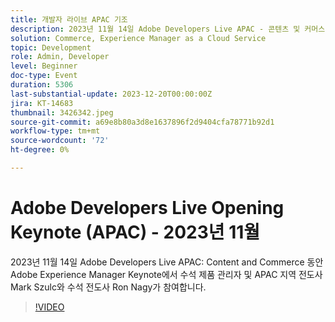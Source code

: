 ```yaml
---
title: 개발자 라이브 APAC 기조
description: 2023년 11월 14일 Adobe Developers Live APAC - 콘텐츠 및 커머스 동안 Adobe Experience Manager Keynote에서 수석 제품 관리자 및 APAC 지역 전도사 Mark Szulc와 수석 전도사 Ron Nagy가 함께합니다.
solution: Commerce, Experience Manager as a Cloud Service
topic: Development
role: Admin, Developer
level: Beginner
doc-type: Event
duration: 5306
last-substantial-update: 2023-12-20T00:00:00Z
jira: KT-14683
thumbnail: 3426342.jpeg
source-git-commit: a69e8b80a3d8e1637896f2d9404cfa78771b92d1
workflow-type: tm+mt
source-wordcount: '72'
ht-degree: 0%

---
```



# Adobe Developers Live Opening Keynote (APAC) - 2023년 11월

2023년 11월 14일 Adobe Developers Live APAC: Content and Commerce 동안 Adobe Experience Manager Keynote에서 수석 제품 관리자 및 APAC 지역 전도사 Mark Szulc와 수석 전도사 Ron Nagy가 참여합니다.

>[!VIDEO](https://video.tv.adobe.com/v/3426342/?learn=on)
